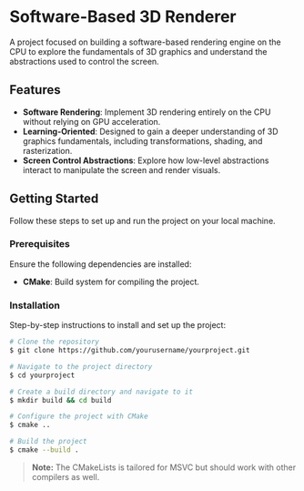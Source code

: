 # Software-Based 3D Renderer

A project focused on building a software-based rendering engine on the CPU to explore the fundamentals of 3D graphics and understand the abstractions used to control the screen.

## Features

- **Software Rendering**: Implement 3D rendering entirely on the CPU without relying on GPU acceleration.
- **Learning-Oriented**: Designed to gain a deeper understanding of 3D graphics fundamentals, including transformations, shading, and rasterization.
- **Screen Control Abstractions**: Explore how low-level abstractions interact to manipulate the screen and render visuals.

## Getting Started

Follow these steps to set up and run the project on your local machine.

### Prerequisites

Ensure the following dependencies are installed:

- **CMake**: Build system for compiling the project.

### Installation

Step-by-step instructions to install and set up the project:

```bash
# Clone the repository
$ git clone https://github.com/yourusername/yourproject.git

# Navigate to the project directory
$ cd yourproject

# Create a build directory and navigate to it
$ mkdir build && cd build

# Configure the project with CMake
$ cmake ..

# Build the project
$ cmake --build .
```

> **Note:** The CMakeLists is tailored for MSVC but should work with other compilers as well.